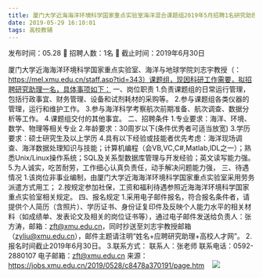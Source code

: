 ```yaml
---
title: 厦门大学近海海洋环境科学国家重点实验室海洋混合课题组2019年5月招聘1名研究助理启事
date: 2019-05-29 16:10:01
tags: 高校教辅
---
```

发布时间：05.28   🌟   招聘人数：1名   🌈   截止时间：2019年6月30日
<!-- more -->
厦门大学近海海洋环境科学国家重点实验室、海洋与地球学院刘志宇教授（：https://mel.xmu.edu.cn/staff.asp?tid=343）课题组，现因科研工作需要，拟招聘研究助理一名，具体事项如下：
一、岗位职责
1.负责课题组的日常运行管理，包括行政事宜、财务管理、设备和试剂耗材的采购等。
2.参与课题组各类仪器的管理，运行和维护工作。
3.参与海洋科学考察航次前期准备、航次调查、数据分析等工作。
4.课题组交付的其他事宜。
二、招聘条件
1.专业要求：海洋、环境、数学、物理等相关专业
2.年龄要求：30周岁以下(条件优秀者可适当放宽)
3.学历要求：硕士研究生及以上学历
4.具有以下经验或技能者优先考虑：海洋现场调查、海洋数据处理知识与技能；计算机编程（会VB,VC,C#,Matlab,IDL之一）；熟悉Unix/Linux操作系统；SQL及关系型数据库管理与开发经验；英文读写能力强。
5.为人诚实，吃苦耐劳，工作细心认真负责任，动手解决问题能力强，
三、待遇情况
1.该岗位非事业编制，由厦门大学近海海洋环境科学国家重点实验室采用劳务派遣方式用工；
2.按规定参加社保，工资和福利待遇参照近海海洋环境科学国家重点实验室相关规定。
四、报名规定
1.采用电子邮件报名，符合报名条件者，请提供个人简历（含照片）、学历证书、身份证复印件及反映个人能力水平的相关材料（如成绩单、发表论文及相关的岗位证书等），通过电子邮件发送给负责人：张方涛，邮箱：zft@xmu.edu.cn，同时抄送至刘志宇教授邮箱（zyliu@xmu.edu.cn），邮件主题请注明“姓名+应聘研究助理+高校人才网”。
2.报名时间截止2019年6月30日。
3.联系方式：
联系人：张老师
联系电话：0592-2880107
电子邮箱：zft@xmu.edu.cn
来源：
https://jobs.xmu.edu.cn/2019/0528/c8478a370191/page.htm
 
 ![](https://cdn.weiweiblog.cn/20181015134814.png)